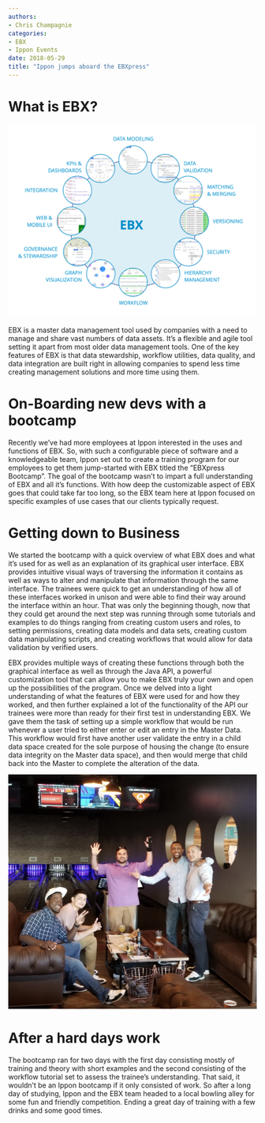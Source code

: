 ```yaml
---
authors:
- Chris Champagnie
categories:
- EBX
- Ippon Events
date: 2018-05-29
title: "Ippon jumps aboard the EBXpress"
---
```


# What is EBX?


![](https://raw.githubusercontent.com/ippontech/blog-usa/master/images/2018/05/EBX_offerings.png)

EBX is a master data management tool used by companies with a need to manage and share vast numbers of data assets. 
It’s a flexible and agile tool setting it apart from most older data management tools. 
One of the key features of EBX is that data stewardship, workflow utilities, data quality, and data integration are built right in allowing companies to spend less time creating management solutions and more time using them.

# On-Boarding new devs with a bootcamp

Recently we’ve had more employees at Ippon interested in the uses and functions of EBX. So, with such a configurable piece of software and a knowledgeable team, Ippon set out to create a training program for our employees to get them jump-started with EBX titled the “EBXpress Bootcamp”. 
The goal of the bootcamp wasn’t to impart a full understanding of EBX and all it’s functions. With how deep the customizable aspect of EBX goes that could take far too long, so the EBX team here at Ippon focused on specific examples of use cases that our clients typically request.

# Getting down to Business

We started the bootcamp with a quick overview of what EBX does and what it’s used for as well as an explanation of its graphical user interface. EBX provides intuitive visual ways of traversing the information it contains as well as ways to alter and manipulate that information through the same interface. The trainees were quick to get an understanding of how all of these interfaces worked in unison and were able to find their way around the interface within an hour.
That was only the beginning though, now that they could get around the next step was running through some tutorials and examples to do things ranging from creating custom users and roles, to setting permissions, creating data models and data sets, creating custom data manipulating scripts, and creating workflows that would allow for data validation by verified users.

EBX provides multiple ways of creating these functions through both the graphical interface as well as through the Java API, a powerful customization tool that can allow you to make EBX truly your own and open up the possibilities of the program.
Once we delved into a light understanding of what the features of EBX were used for and how they worked, and then further explained a lot of the functionality of the API our trainees were more than ready for their first test in understanding EBX.
We gave them the task of setting up a simple workflow that would be run whenever a user tried to either enter or edit an entry in the Master Data. This workflow would first have another user validate the entry in a child data space created for the sole purpose of housing the change (to ensure data integrity on the Master data space), and then would merge that child back into the Master to complete the alteration of the data.

![](https://raw.githubusercontent.com/ippontech/blog-usa/master/images/2018/05/EBXpress-bowling-trip.png)

# After a hard days work

The bootcamp ran for two days with the first day consisting mostly of training and theory with short examples and the second consisting of the workflow tutorial set to assess the trainee’s understanding. That said, it wouldn’t be an Ippon bootcamp if it only consisted of work. So after a long day of studying, Ippon and the EBX team headed to a local bowling alley for some fun and friendly competition. Ending a great day of training with a few drinks and some good times.
